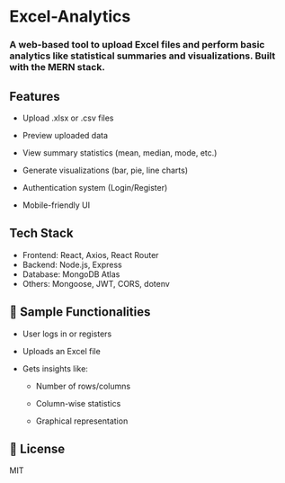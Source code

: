 # Excel-Analytics

### A web-based tool to upload Excel files and perform basic analytics like statistical summaries and visualizations. Built with the MERN stack. 

## Features
- Upload .xlsx or .csv files

- Preview uploaded data

- View summary statistics (mean, median, mode, etc.)

- Generate visualizations (bar, pie, line charts)

- Authentication system (Login/Register)

- Mobile-friendly UI

## Tech Stack
- Frontend: React, Axios, React Router
- Backend: Node.js, Express
- Database: MongoDB Atlas
- Others: Mongoose, JWT, CORS, dotenv

## 🧪 Sample Functionalities
- User logs in or registers

- Uploads an Excel file

- Gets insights like:

    - Number of rows/columns

    - Column-wise statistics

    - Graphical representation

## 📄 License
MIT


